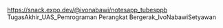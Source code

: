 https://snack.expo.dev/@ivonabawi/notesapp_tubesppb
TugasAkhir_UAS_Pemrograman Perangkat Bergerak_IvoNabawiSetyawan
